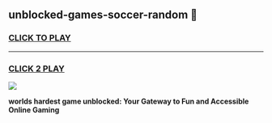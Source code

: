 
## unblocked-games-soccer-random 👋
<h3>
<a href="https://premium.freeplayer.one?title=unblocked-games-soccer-random&ref=14F">CLICK TO PLAY</a></h3>
<hr>

<h3>
<a href="https://premium.freeplayer.one?title=unblocked-games-soccer-random&ref=14F">CLICK 2 PLAY</a>
  
</h3>

<a href="https://premium.freeplayer.one?title=unblocked-games-soccer-random&ref=12F/"><img src="https://clearcache.store/games.png"></a>


**worlds hardest game unblocked: Your Gateway to Fun and Accessible Online Gaming**
